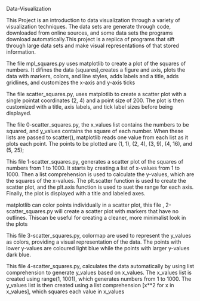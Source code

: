 Data-Visualization

This Project is an introduction to data visualization through a variety of visualization techniques. The data sets are generate through code, downloaded from online sources, and some data sets the programs download automatically.This project is a replica of programs that sift through large data sets and make visual representations of that stored information.


The file mpl_squares.py uses matplotlib to create a plot of the squares of numbers. It difines the data (squares),creates a figure and axis, plots the data with markers, colors, and line styles, adds labels and a title, adds gridlines, and customizes the x-axis and y-axis ticks

The file scatter_squares.py, uses matplotlib to create a scatter plot with a single pointat coordinates (2, 4) and a point size of 200. The plot is then customized with a title, axis labels, and tick label sizes before being displayed.

The file 0-scatter_squares.py, the x_values list contains the numbers to be squared, and y_values contains the square of each number. When these lists are passed to scatter(),
matplotlib reads one value from each list as it plots each point. The points
to be plotted are (1, 1), (2, 4), (3, 9), (4, 16), and (5, 25);

This file 1-scatter_squares.py, generates a scatter plot of the squares of numbers from 1 to 1000. It starts by creating a list of x-values from 1 to 1000. Then a list comprehension is used to calculate the y-values, which are the squares of the x-values. The plt.scatter function is used to create the scatter plot, and the plt.axis function is used to suet the range for each axis. Finally, the plot is displayed with a title and labeled axes.

matplotlib can color points individually in a scatter plot, this file , 2-scatter_squares.py will create a scatter plot with markers that have no outlines. Thiscan be useful for creating a cleaner, more minimalist look in the plots

This file 3-scatter_squares.py, colormap are used to represent the y_values as colors, providing a visual representation of the data. The points with lower y-values are coloured light blue while the points with larger y-values dark blue.

This file 4-scatter_squares.py, calculates the data automatically by using list comprehension to generate y_values based on x_values. The x_values list is created using range(1, 1001), which generates numbers from 1 to 1000. The y_values list is then created using a list comprehension [x**2 for x in x_values], which squares each value in x_values
